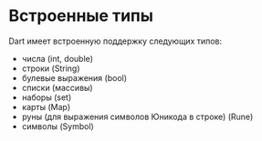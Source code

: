 # Встроенные типы

Dart имеет встроенную поддержку следующих типов:

- числа (int, double)
- строки (String)
- булевые выражения (bool)
- списки (массивы)
- наборы (set)
- карты (Map)
- руны (для выражения символов Юникода в строке) (Rune)
- символы (Symbol)
